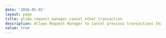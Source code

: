 ```yaml
---
date: '2016-01-01'
layout: page
title: glide.request_manager.cancel_other_transaction
description: Allows Request Manager to cancel previous transactions that are marked with the flag sysparm_cancelable
value: true
---
```

